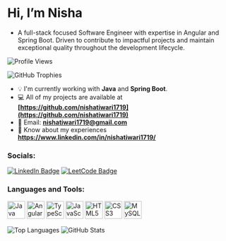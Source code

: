 # Hi, I’m Nisha

- A full-stack focused Software Engineer with expertise in Angular and Spring Boot. Driven to contribute to impactful projects and maintain exceptional quality throughout the development lifecycle.

![Profile Views](https://komarev.com/ghpvc/?username=nishatiwari1719&label=Profile%20views&color=0e75b6&style=flat)

![GitHub Trophies](https://github-profile-trophy.vercel.app/?username=nishatiwari1719)

* 💡 I'm currently working with **Java** and **Spring Boot**.
* 💻 All of my projects are available at **[https://github.com/nishatiwari1719](https://github.com/nishatiwari1719)**
* 📧 Email: **[nishatiwari1719@gmail.com](mailto:nishatiwari1719@gmail.com)**
* 💼 Know about my experiences **https://www.linkedin.com/in/nishatiwari1719/**

### Socials:

[![LinkedIn Badge](https://img.shields.io/badge/LinkedIn-0077B5?style=for-the-badge&logo=linkedin&logoColor=white)](https://linkedin.com/in/nishatiwari1719)
[![LeetCode Badge](https://img.shields.io/badge/LeetCode-FFA116?style=for-the-badge&logo=leetcode&logoColor=white)](https://leetcode.com/nishatiwari1719)

### Languages and Tools:

<p>
  <img src="https://cdn.jsdelivr.net/gh/devicons/devicon/icons/java/java-original.svg" alt="Java" width="40" height="40"/>
  <img src="https://cdn.jsdelivr.net/gh/devicons/devicon/icons/angularjs/angularjs-original.svg" alt="Angular" width="40" height="40"/>
  <img src="https://cdn.jsdelivr.net/gh/devicons/devicon/icons/typescript/typescript-original.svg" alt="TypeScript" width="40" height="40"/>
  <img src="https://cdn.jsdelivr.net/gh/devicons/devicon/icons/javascript/javascript-original.svg" alt="JavaScript" width="40" height="40"/>
  <img src="https://cdn.jsdelivr.net/gh/devicons/devicon/icons/html5/html5-original.svg" alt="HTML5" width="40" height="40"/>
  <img src="https://cdn.jsdelivr.net/gh/devicons/devicon/icons/css3/css3-original.svg" alt="CSS3" width="40" height="40"/>
  <img src="https://cdn.jsdelivr.net/gh/devicons/devicon/icons/mysql/mysql-original.svg" alt="MySQL" width="40" height="40"/>
</p>

<p>
  <img align="top" src="https://github-readme-stats.vercel.app/api/top-langs/?username=nishatiwari1719&layout=compact&hide_border=true" alt="Top Languages" />

  <img align="top" src="https://github-readme-stats.vercel.app/api?username=nishatiwari1719&show_icons=true&hide_border=true" alt="GitHub Stats" />
</p>
